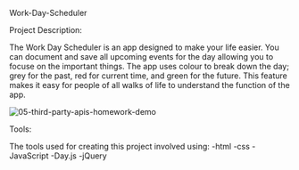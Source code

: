 Work-Day-Scheduler

Project Description:

The Work Day Scheduler is an app designed to make your life easier.  You can document and save all upcoming events for the day allowing you to focuse on the important things.  The app uses colour to break down the day; grey for the past, red for current time, and green for the future.  This feature makes it easy for people of all walks of life to understand the function of the app.



![05-third-party-apis-homework-demo](https://github.com/MattThompson15/work-day-scheduler/assets/139708928/9598b020-2d67-4021-9eaf-80cc7a9018ee)

Tools:

The tools used for creating this project involved using:
-html
-css
-JavaScript
-Day.js
-jQuery





